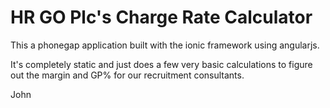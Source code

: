 HR GO Plc's Charge Rate Calculator
=====================


This a phonegap application built with the ionic framework using angularjs.

It's completely static and just does a few very basic calculations to figure out the margin and GP% for our recruitment consultants.

John